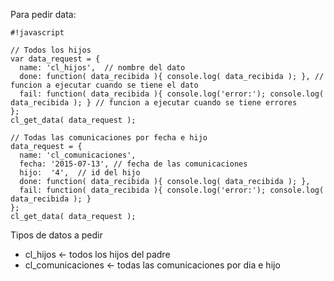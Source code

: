Para pedir data:

```
#!javascript

// Todos los hijos
var data_request = {
  name: 'cl_hijos',  // nombre del dato
  done: function( data_recibida ){ console.log( data_recibida ); }, // funcion a ejecutar cuando se tiene el dato
  fail: function( data_recibida ){ console.log('error:'); console.log( data_recibida ); } // funcion a ejecutar cuando se tiene errores
};
cl_get_data( data_request );

// Todas las comunicaciones por fecha e hijo
data_request = {
  name: 'cl_comunicaciones',
  fecha: '2015-07-13', // fecha de las comunicaciones
  hijo:  '4',  // id del hijo
  done: function( data_recibida ){ console.log( data_recibida ); },
  fail: function( data_recibida ){ console.log('error:'); console.log( data_recibida ); }
};
cl_get_data( data_request );

```


Tipos de datos a pedir

* cl_hijos <- todos los hijos del padre
* cl_comunicaciones <- todas las comunicaciones por dia e hijo